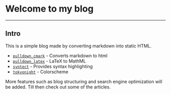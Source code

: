 # Welcome to my blog

---

## Intro

This is a simple blog made by converting markdown into static HTML.<br/>

- [`pulldown_cmark`](https://crates.io/crates/pulldown-cmark) - Converts markdown to html
- [`pulldown_latex`](https://crates.io/crates/pulldown-latex) - LaTeX to MathML
- [`syntect`](https://crates.io/crates/pulldown-cmark) - Provides syntax highlighting
- [`tokyonight`](https://github.com/folke/tokyonight.nvim) - Colorscheme

More features such as blog structuring and search engine optimization will be added.
Till then check out some of the articles.
